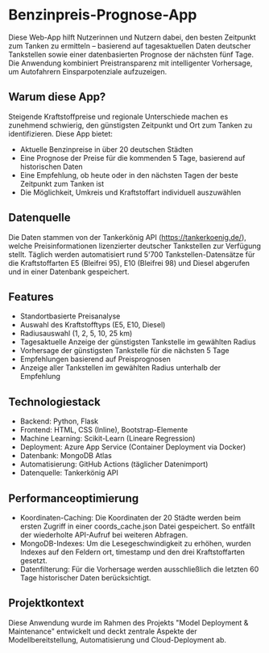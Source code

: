 # Benzinpreis-Prognose-App

Diese Web-App hilft Nutzerinnen und Nutzern dabei, den besten Zeitpunkt zum Tanken zu ermitteln – basierend auf tagesaktuellen Daten deutscher Tankstellen sowie einer datenbasierten Prognose der nächsten fünf Tage. Die Anwendung kombiniert Preistransparenz mit intelligenter Vorhersage, um Autofahrern Einsparpotenziale aufzuzeigen.

## Warum diese App?

Steigende Kraftstoffpreise und regionale Unterschiede machen es zunehmend schwierig, den günstigsten Zeitpunkt und Ort zum Tanken zu identifizieren. Diese App bietet:

- Aktuelle Benzinpreise in über 20 deutschen Städten  
- Eine Prognose der Preise für die kommenden 5 Tage, basierend auf historischen Daten  
- Eine Empfehlung, ob heute oder in den nächsten Tagen der beste Zeitpunkt zum Tanken ist  
- Die Möglichkeit, Umkreis und Kraftstoffart individuell auszuwählen  

## Datenquelle

Die Daten stammen von der Tankerkönig API (https://tankerkoenig.de/), welche Preisinformationen lizenzierter deutscher Tankstellen zur Verfügung stellt. Täglich werden automatisiert rund 5'700 Tankstellen-Datensätze für die Kraftstoffarten E5 (Bleifrei 95), E10 (Bleifrei 98) und Diesel abgerufen und in einer Datenbank gespeichert.

## Features

- Standortbasierte Preisanalyse
- Auswahl des Kraftstofftyps (E5, E10, Diesel)  
- Radiusauswahl (1, 2, 5, 10, 25 km)  
- Tagesaktuelle Anzeige der günstigsten Tankstelle im gewählten Radius  
- Vorhersage der günstigsten Tankstelle für die nächsten 5 Tage  
- Empfehlungen basierend auf Preisprognosen  
- Anzeige aller Tankstellen im gewählten Radius unterhalb der Empfehlung  

## Technologiestack

- Backend: Python, Flask  
- Frontend: HTML, CSS (Inline), Bootstrap-Elemente  
- Machine Learning: Scikit-Learn (Lineare Regression)  
- Deployment: Azure App Service (Container Deployment via Docker)  
- Datenbank: MongoDB Atlas  
- Automatisierung: GitHub Actions (täglicher Datenimport)  
- Datenquelle: Tankerkönig API  

## Performanceoptimierung

- Koordinaten-Caching: Die Koordinaten der 20 Städte werden beim ersten Zugriff in einer coords_cache.json Datei gespeichert. So entfällt der wiederholte API-Aufruf bei weiteren Abfragen.  
- MongoDB-Indexes: Um die Lesegeschwindigkeit zu erhöhen, wurden Indexes auf den Feldern ort, timestamp und den drei Kraftstoffarten gesetzt.  
- Datenfilterung: Für die Vorhersage werden ausschließlich die letzten 60 Tage historischer Daten berücksichtigt.  

## Projektkontext

Diese Anwendung wurde im Rahmen des Projekts "Model Deployment & Maintenance" entwickelt und deckt zentrale Aspekte der Modellbereitstellung, Automatisierung und Cloud-Deployment ab.
